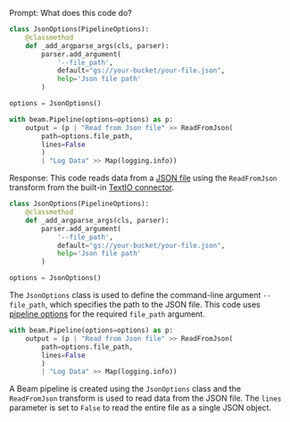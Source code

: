 Prompt:
What does this code do?
```python
class JsonOptions(PipelineOptions):
    @classmethod
    def _add_argparse_args(cls, parser):
        parser.add_argument(
            '--file_path',
            default="gs://your-bucket/your-file.json",
            help='Json file path'
        )

options = JsonOptions()

with beam.Pipeline(options=options) as p:
    output = (p | "Read from Json file" >> ReadFromJson(
        path=options.file_path,
        lines=False
        )
        | "Log Data" >> Map(logging.info))
```
Response:
This code reads data from a [JSON file](https://www.json.org/) using the `ReadFromJson` transform from the built-in [TextIO connector](https://beam.apache.org/releases/pydoc/current/apache_beam.io.textio.html).

```python
class JsonOptions(PipelineOptions):
    @classmethod
    def _add_argparse_args(cls, parser):
        parser.add_argument(
            '--file_path',
            default="gs://your-bucket/your-file.json",
            help='Json file path'
        )

options = JsonOptions()

```
The `JsonOptions` class is used to define the command-line argument `--file_path`, which specifies the path to the JSON file. This code uses [pipeline options](https://beam.apache.org/documentation/patterns/pipeline-options/) for the required `file_path` argument.

```python
with beam.Pipeline(options=options) as p:
    output = (p | "Read from Json file" >> ReadFromJson(
        path=options.file_path,
        lines=False
        )
        | "Log Data" >> Map(logging.info))
```
A Beam pipeline is created using the `JsonOptions` class and the `ReadFromJson` transform is used to read data from the JSON file. The `lines` parameter is set to `False` to read the entire file as a single JSON object.



